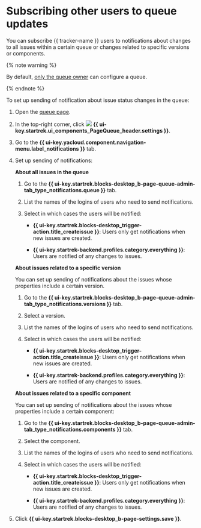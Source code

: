 # Subscribing other users to queue updates

You can subscribe {{ tracker-name }} users to notifications about changes to all issues within a certain queue or changes related to specific versions or components.

{% note warning %}

By default, [only the queue owner](queue-access.md) can configure a queue.

{% endnote %}

To set up sending of notification about issue status changes in the queue:

1. Open the [queue page](../user/queue.md).

1. In the top-right corner, click ![](../../_assets/tracker/svg/settings-old.svg)&nbsp;**{{ ui-key.startrek.ui_components_PageQueue_header.settings }}**.

1. Go to the **{{ ui-key.yacloud.component.navigation-menu.label_notifications }}** tab.

1. Set up sending of notifications:

   **About all issues in the queue**

   1. Go to the **{{ ui-key.startrek.blocks-desktop_b-page-queue-admin-tab_type_notifications.queue }}** tab.

   1. List the names of the logins of users who need to send notifications.

   1. Select in which cases the users will be notified:

      - **{{ ui-key.startrek.blocks-desktop_trigger-action.title_createissue }}**: Users only get notifications when new issues are created.

      - **{{ ui-key.startrek-backend.profiles.category.everything }}**: Users are notified of any changes to issues.

   **About issues related to a specific version**

   You can set up sending of notifications about the issues whose properties include a certain version.

   1. Go to the **{{ ui-key.startrek.blocks-desktop_b-page-queue-admin-tab_type_notifications.versions }}** tab.

   1. Select a version.

   1. List the names of the logins of users who need to send notifications.

   1. Select in which cases the users will be notified:

      - **{{ ui-key.startrek.blocks-desktop_trigger-action.title_createissue }}**: Users only get notifications when new issues are created.

      - **{{ ui-key.startrek-backend.profiles.category.everything }}**: Users are notified of any changes to issues.

   **About issues related to a specific component**

   You can set up sending of notifications about the issues whose properties include a certain component:

   1. Go to the **{{ ui-key.startrek.blocks-desktop_b-page-queue-admin-tab_type_notifications.components }}** tab.

   1. Select the component.

   1. List the names of the logins of users who need to send notifications.

   1. Select in which cases the users will be notified:

      - **{{ ui-key.startrek.blocks-desktop_trigger-action.title_createissue }}**: Users only get notifications when new issues are created.

      - **{{ ui-key.startrek-backend.profiles.category.everything }}**: Users are notified of any changes to issues.

1. Click **{{ ui-key.startrek.blocks-desktop_b-page-settings.save }}**.
